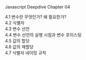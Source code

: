 Javascript Deepdive Chapter 04

4.1 변수란 무엇인가? 왜 필요한가? <br>
4.2 식별자 <br>
4.3 변수 선언 <br>
4.4 변수 선언의 실행 시점과 변수 호이스팅 <br>
4.5 값의 할당 <br>
4.6 값의 재할당 <br>
4.7 식별자 네이밍 규칙 <br>
